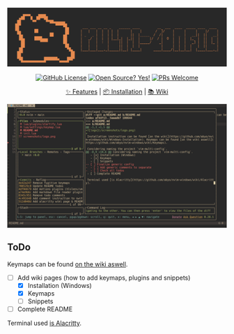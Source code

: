 ![logo](/screenshots/logo.png)
<div align="center">
  <a href="https://github.com/abyo/nvim-windows/blob/main/LICENSE"><img src="https://img.shields.io/github/license/abyo/nvim-windows" alt="GitHub License"></a>
  <a href="https://github.com/abyo/nvim-windows"><img src="https://badgen.net/badge/Open%20Source%20%3F/Yes%21/blue?icon=github" alt="Open Source? Yes!"></a>
  <a href="http://makeapullrequest.com"><img src="https://img.shields.io/badge/PRs-welcome-brightgreen.svg?style=flat-square" alt="PRs Welcome"></a>
  <p></p>
	<a href="https://github.com/abyo/nvim-windows/#features">✨ Features</a>
  <span> | </span>
	<a href="https://github.com/abyo/nvim-windows/wiki/Windows-Installation">📦 Installation</a>
  <span> | </span>
	<a href="https://github.com/abyo/nvim-windows/wiki/">📚 Wiki</a>
</div>

![lazygit](/screenshots/lazygit.png)

## ToDo

Keymaps can be found [on the wiki aswell](https://github.com/abyo/nvim-windows/wiki/Keymaps).

- [ ] Add wiki pages (how to add keymaps, plugins and snippets)
  - [x] Installation (Windows)
  - [x] Keymaps
  - [ ] Snippets
- [ ] Complete README

Terminal used [is Alacritty](https://github.com/abyo/nvim-windows/wiki/Alacritty).

